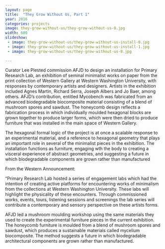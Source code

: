 ```yaml
---
layout: page
title:  "They Grow Without Us, Part 1"
year: 2016
categories: projects
image: they-grow-without-us/they-grow-without-us-0.jpg
width: 600
slideshow:
 - image: they-grow-without-us/they-grow-without-us-install-0.jpg
 - image: they-grow-without-us/they-grow-without-us-install-1.jpg
 - image: they-grow-without-us/they-grow-without-us-0.jpg
 
---
```


Curator Lee Plested commission AFJD to design an installation for Primary Research Lab, an exhibition of seminal minimalist works on paper from the print collection of Western Gallery at Western Washington University, with responses by contemporary artists and designers.  Artists in the exhibition included Agnes Martin, Richard Serra, Joseph Albers and Jo Baer, among others. AFJD’s contribution, entitled Mycobench was fabricated from an advanced biodegradable biocomposite material consisting of a blend of mushroom spores and sawdust. The honeycomb design reflects a fabrication process in which individually moulded hexagonal blocks are grown together to produce larger forms, which were then dried to produce furniture that was installed in the main space of Western Gallery. 

The hexagonal formal logic of the project is at once a scalable response to an experimental material, and a reference to hexagonal geometry that plays an important role in several of the minimalist pieces in the exhibition. The installation functions as furniture, engaging wth the body to creating a visceral experience of abstract geometries, and suggesting a future in which biodegradable components are grown rather than manufactured

From the Western Announcement:

“Primary Research Lab hosted a series of engagement labs which had the intention of creating active platforms for encountering works of minimalism from the collections at Western Washington University. These labs will highlight the physicality of these encounters. Through commissioned works, events, tours, listening sessions and screenings the lab series will contribute a contemporary and sensory perspective on these artists forms.

AFJD led a mushroom moulding workshop using the same materials they used to create the experimental furniture pieces in the current exhibition. The honeycomb furniture is moulded from a blend of mushroom spores and sawdust, which produces a sustainable materials called mycelium biocomposite. The method suggests a future in which biodegradable architectural components are grown rather than manufactured.
